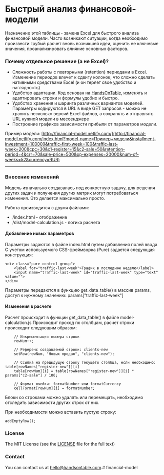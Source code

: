# Быстрый анализ финансовой-модели

Назначение этой таблицы - замена Excel для быстрого анализа финансовой модели. Часто возникают ситуации, когда необходимо произвести грубый расчет вновь возникшей идеи, оценить ее ключевые значения, проанализировать влияние основных факторов.

### Почему отдельное решение (а не Excel)?

* Сложность работы с повторными (retention) периодами в Excel. Изменение периодов влечет к сдвигу колонок, что сложно сделать нативными средствами Excel (и он теряет свое удобство и наглядность)
* Удобство адаптации. Код основан на [HandsOnTable](http://www.handsontable.com), изменять и адаптировать строки и формулы удобно и быстро. 
* Удобство хранения и шаринга различных вариантов моделей. Параметры кодируются в URL в виде GET запросов - можно не хранить несколько версий Excel файлов, а сохранять и отправлять URL нужной модели в мессенджере
* Построение графиков зависимости прибыли от параметров модели. 

Пример модели: [http://financial-model.netlify.com/](http://financial-model.netlify.com/index.html?model-name=Пример+модели&installment-investment=100000&traffic-first-week=100&traffic-last-week=200&cpc=30&c1-register=15&c2-sale=50&retention-period=4&crr=70&sale-price=500&op-expenses=20000&num-of-weeks=52&currency=RUR)
 
- - -

### Внесение изменений

Модель изначально создавалась под конкретную задачу, для решения других задач и получения других метрик могут потребоваться изменения. Это делается максимально просто.

Работа производится с двумя файлами:

* /index.html - отображение
* /dist/model-calculation.js - логика расчета

#### Добавление новых параметров

Параметры задаются в файле index.html путем добавления полей ввода. С учетом используемого CSS-фреймворка (Pure) задается следующая конструкция:

	<div class="pure-control-group">
    	<label for="traffic-last-week">Трафик в последнюю неделю</label>
        <input name="traffic-last-week" id="traffic-last-week" type="text" value="">
	</div>

Параметры передаются в функцию get_data_table() в массив params, доступ к нужному значению: params["traffic-last-week"]

#### Изменения в расчете

Расчет происходит в функции get_data_table() в файле model-calculation.js
Происходит проход по столбцам, расчет строки происходит следующим образом:

        // Инкрементация номера строки
        rowNum++;
        
        // Референс создаваемой строки: clients-new
        setRow(rowNum, "Новых продаж", "clients-new");
        
        // Ссылка на предыдущую строку текущего столбца, если необходимо: table[rowNames["register-new"]][i]
        table[rowNum][i] = table[rowNames["register-new"]][i] * params["c2-sale"] / 100;
        
        // Формат ячейки: formatNumber или formatCurrency
        cellFormat[rowNum][i] = formatNumber;


Блоки со строками можно удалять или перемещать, необходимо отследить зависимости других строк от них.

При необходимости можно вставить пустую строку:

	addEmptyRow();

### License

The MIT License (see the [LICENSE](https://github.com/handsontable/handsontable/blob/master/LICENSE) file for the full text)

### Contact

You can contact us at hello@handsontable.com.# financial-model
